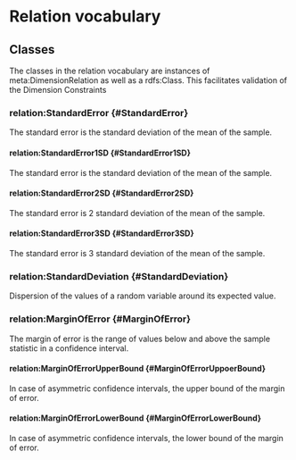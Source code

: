 # Relation vocabulary #

## Classes ##

The classes in the relation vocabulary are instances of meta:DimensionRelation as well as a rdfs:Class.
This facilitates validation of the Dimension Constraints

### relation:StandardError  {#StandardError}
 
 The standard error is the standard deviation of the mean of the sample.

#### relation:StandardError1SD {#StandardError1SD}

 The standard error is the standard deviation of the mean of the sample.

#### relation:StandardError2SD {#StandardError2SD}
 The standard error is 2 standard deviation of the mean of the sample.

#### relation:StandardError3SD {#StandardError3SD}
The standard error is 3 standard deviation of the mean of the sample.

### relation:StandardDeviation {#StandardDeviation}
 
 Dispersion of the values of a random variable around its expected value.

### relation:MarginOfError {#MarginOfError}
 
 The margin of error is the range of values below and above the sample statistic in a confidence interval.
 
#### relation:MarginOfErrorUpperBound {#MarginOfErrorUppoerBound}

  In case of asymmetric confidence intervals, the upper bound of the margin of error.
  
#### relation:MarginOfErrorLowerBound {#MarginOfErrorLowerBound}

  In case of asymmetric confidence intervals, the lower bound of the margin of error.
